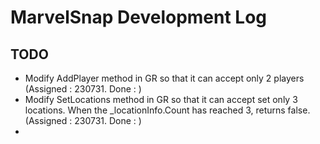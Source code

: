 # MarvelSnap Development Log

## TODO
- Modify AddPlayer method in GR so that it can accept only 2 players (Assigned : 230731. Done : )
- Modify SetLocations method in GR so that it can accept set only 3 locations. When the _locationInfo.Count has reached 3, returns false. (Assigned : 230731. Done : )
- 

